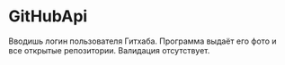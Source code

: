 # GitHubApi
Вводишь логин пользователя Гитхаба. Программа выдаёт его фото и все открытые репозитории.
Валидация отсутствует.
